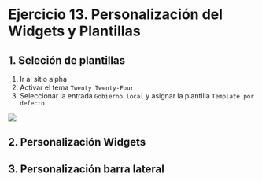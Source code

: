 # Ejercicio 13. Personalización del Widgets y Plantillas

## 1. Seleción de plantillas
1. Ir al sitio alpha
2. Activar el tema  `Twenty Twenty-Four`
3. Seleccionar la entrada `Gobierno local` y asignar la plantilla `Template por defecto`

![](https://i.imgur.com/tCJVusA.png)


## 2. Personalización Widgets







## 3. Personalización barra lateral
<!--stackedit_data:
eyJoaXN0b3J5IjpbNzkzOTMyMzI4LDc1MjMyNDUyOSwtNDEwOT
cyMjkxXX0=
-->